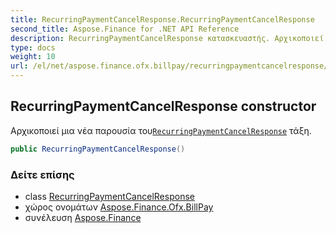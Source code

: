```yaml
---
title: RecurringPaymentCancelResponse.RecurringPaymentCancelResponse
second_title: Aspose.Finance for .NET API Reference
description: RecurringPaymentCancelResponse κατασκευαστής. Αρχικοποιεί μια νέα παρουσία τουRecurringPaymentCancelResponse τάξη.
type: docs
weight: 10
url: /el/net/aspose.finance.ofx.billpay/recurringpaymentcancelresponse/recurringpaymentcancelresponse/
---
```

## RecurringPaymentCancelResponse constructor

Αρχικοποιεί μια νέα παρουσία του[`RecurringPaymentCancelResponse`](../) τάξη.

```csharp
public RecurringPaymentCancelResponse()
```

### Δείτε επίσης

* class [RecurringPaymentCancelResponse](../)
* χώρος ονομάτων [Aspose.Finance.Ofx.BillPay](../../recurringpaymentcancelresponse/)
* συνέλευση [Aspose.Finance](../../../)


